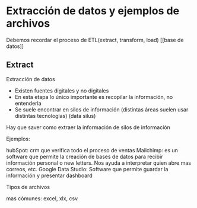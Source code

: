 # Extracción de datos y ejemplos de archivos

Debemos recordar el proceso de ETL(extract, transform, load) [[base de datos]] 

## Extract

Extracción de datos

-   Existen fuentes digitales y no digitales
-   En esta etapa lo único importante es recopilar la información, no entenderla
-   Se suele encontrar en silos de información (distintas áreas suelen usar distintas tecnologías) (data silus)

Hay que saver como extraer la información de silos de información

Ejemplos:

hubSpot: crm que verifica todo el proceso de ventas
Mailchimp: es un software que permite la creación de bases de datos para recibir información personal o new letters. Nos ayuda a interpretar quien abre mas correos, etc. 
Google Data Studio: Software que permite guardar la información y presentar dashboard

Tipos de archivos

mas cómunes: excel, xlx, csv